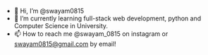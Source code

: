 - 👋 Hi, I’m @swayam0815
- 🌱 I’m currently learning full-stack web development, python and Computer Science in University.
- 📫 How to reach me @swayam_0815 on instagram or swayam0815@gmail.com by email!
